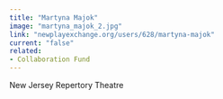 ```yaml
---
title: "Martyna Majok"
image: "martyna_majok_2.jpg"
link: "newplayexchange.org/users/628/martyna-majok"
current: "false"
related:
- Collaboration Fund
---
```


New Jersey Repertory Theatre

